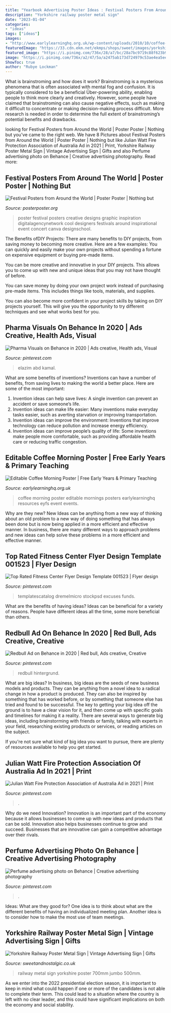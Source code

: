 ```yaml
---
title: "Yearbook Advertising Poster Ideas : Festival Posters From Around The World"
description: "Yorkshire railway poster metal sign"
date: "2023-01-04"
categories:
- "ideas"
tags: ["ideas"]
images:
- "http://www.earlylearninghq.org.uk/wp-content/uploads/2010/10/coffee-morning-prev.jpg"
featuredImage: "https://33.cdn.ekm.net/ekmps/shops/sweet/images/yorkshire-railway-poster-metal-wall-sign-4-sizes--sign-size-jumbo-500mm-x-700mm-12978-p.jpg?v=922021-091705"
featured_image: "https://i.pinimg.com/736x/28/a7/bc/28a7bc9719c88f623b9a7d84c7c3b223.jpg"
image: "https://i.pinimg.com/736x/a2/47/5a/a2475ab173d724979c53ae4ea5ee659b.jpg"
ShowToc: true
author: "Rubye Lockman"
---
```



What is brainstroming and how does it work?
Brainstroming is a mysterious phenomena that is often associated with mental fog and confusion. It is typically considered to be a beneficial Über-powering ability, enabling people to think more clearly and creatively. However, some people have claimed that brainstroming can also cause negative effects, such as making it difficult to concentrate or making decision-making process difficult. More research is needed in order to determine the full extent of brainstroming’s potential benefits and drawbacks.

	

		
looking for Festival Posters from Around the World | Poster Poster | Nothing but you've came to the right web. We have 8 Pictures about Festival Posters from Around the World | Poster Poster | Nothing but like Julian Watt Fire Protection Association of Australia Ad in 2021 | Print, Yorkshire Railway Poster Metal Sign | Vintage Advertising Sign | Gifts and also Perfume advertising photo on Behance | Creative advertising photography. Read more:
		
    
## Festival Posters From Around The World | Poster Poster | Nothing But

<img loading=lazy src="http://www.posterposter.org/wp-content/uploads/2014/06/festival-poster-8.jpg" onerror="this.onerror=null;this.src='https://tse2.mm.bing.net/th?id=OIP.PnFYckfTZL8ecaIB5ggfDQHaMf&amp;pid=15.1';" alt="Festival Posters from Around the World | Poster Poster | Nothing but">

_Source: posterposter.org_

>poster festival posters creative designs graphic inspiration digitalagencynetwork cool designers festivals around inspirational event concert canva designschool. 

	

The Benefits ofDIY Projects:
There are many benefits to DIY projects, from saving money to becoming more creative. Here are a few examples: 
You can quickly and easily make your own projects without spending a fortune on expensive equipment or buying pre-made items. 

You can be more creative and innovative in your DIY projects. This allows you to come up with new and unique ideas that you may not have thought of before. 

You can save money by doing your own project work instead of purchasing pre-made items. This includes things like tools, materials, and supplies. 

You can also become more confident in your project skills by taking on DIY projects yourself. This will give you the opportunity to try different techniques and see what works best for you.

    
## Pharma Visuals On Behance In 2020 | Ads Creative, Health Ads, Visual

<img loading=lazy src="https://i.pinimg.com/736x/28/a7/bc/28a7bc9719c88f623b9a7d84c7c3b223.jpg" onerror="this.onerror=null;this.src='https://tse2.mm.bing.net/th?id=OIP.grbTonHPP-J462AhgGIDTQHaKd&amp;pid=15.1';" alt="Pharma Visuals on Behance in 2020 | Ads creative, Health ads, Visual">

_Source: pinterest.com_

>elazim abd kamal. 

	

What are some benefits of inventions?
Inventions can have a number of benefits, from saving lives to making the world a better place. Here are some of the most important: 
1. Invention ideas can help save lives: A single invention can prevent an accident or save someone’s life. 
2. Invention ideas can make life easier: Many inventions make everyday tasks easier, such as averting starvation or improving transportation. 
3. Invention ideas can improve the environment: Inventions that improve technology can reduce pollution and increase energy efficiency. 
4. Invention ideas can improve people’s quality of life: Some inventions make people more comfortable, such as providing affordable health care or reducing traffic congestion.

    
## Editable Coffee Morning Poster | Free Early Years &amp; Primary Teaching

<img loading=lazy src="http://www.earlylearninghq.org.uk/wp-content/uploads/2010/10/coffee-morning-prev.jpg" onerror="this.onerror=null;this.src='https://tse3.mm.bing.net/th?id=OIP.ErixiSpmOovy7iNL7nnXBgHaKe&amp;pid=15.1';" alt="Editable Coffee Morning Poster | Free Early Years &amp; Primary Teaching">

_Source: earlylearninghq.org.uk_

>coffee morning poster editable mornings posters earlylearninghq resources eyfs event events. 

	

Why are they new?
New Ideas can be anything from a new way of thinking about an old problem to a new way of doing something that has always been done but is now being applied in a more efficient and effective manner. In business, there are many different ways to approach problems and new ideas can help solve these problems in a more efficient and effective manner.

    
## Top Rated Fitness Center Flyer Design Template 001523 | Flyer Design

<img loading=lazy src="https://i.pinimg.com/736x/58/a7/1e/58a71e7b219239a3ad2cae989b21c09a.jpg" onerror="this.onerror=null;this.src='https://tse2.mm.bing.net/th?id=OIP.dO8mUpgVXe-WrojI7JMv3AHaIi&amp;pid=15.1';" alt="Top Rated Fitness Center Flyer Design Template 001523 | Flyer design">

_Source: pinterest.com_

>templatescatalog dremelmicro stockpsd excuses funds. 

	

What are the benefits of having ideas?
Ideas can be beneficial for a variety of reasons. People have different ideas all the time, some more beneficial than others.

    
## Redbull Ad On Behance In 2020 | Red Bull, Ads Creative, Creative

<img loading=lazy src="https://i.pinimg.com/736x/83/e1/8d/83e18da0a1c01092cfd0f2f27cd9e187.jpg" onerror="this.onerror=null;this.src='https://tse3.mm.bing.net/th?id=OIP.irZSFkxhMAMWwc0Qk7T4PQHaKe&amp;pid=15.1';" alt="Redbull Ad on Behance in 2020 | Red bull, Ads creative, Creative">

_Source: pinterest.com_

>redbull hintergrund. 

	

What are big ideas?
In business, big ideas are the seeds of new business models and products. They can be anything from a novel idea to a radical change in how a product is produced. They can also be inspired by something that has worked before, or by something that someone else has tried and found to be successful. 
The key to getting your big idea off the ground is to have a clear vision for it, and then come up with specific goals and timelines for making it a reality. There are several ways to generate big ideas, including brainstorming with friends or family, talking with experts in your field, researching existing products or services, or reading articles on the subject. 

If you're not sure what kind of big idea you want to pursue, there are plenty of resources available to help you get started.

    
## Julian Watt Fire Protection Association Of Australia Ad In 2021 | Print

<img loading=lazy src="https://i.pinimg.com/736x/eb/bd/8c/ebbd8ca332864d894d18ac155ae951f7.jpg" onerror="this.onerror=null;this.src='https://tse1.mm.bing.net/th?id=OIP.cN_gf9S6aTXEnQiv7O6WoAHaKf&amp;pid=15.1';" alt="Julian Watt Fire Protection Association of Australia Ad in 2021 | Print">

_Source: pinterest.com_

>. 

	

Why do we need Innovation?
Innovation is an important part of the economy because it allows businesses to come up with new ideas and products that can be sold. Innovation also helps businesses continue to grow and succeed. Businesses that are innovative can gain a competitive advantage over their rivals.

    
## Perfume Advertising Photo On Behance | Creative Advertising Photography

<img loading=lazy src="https://i.pinimg.com/736x/a2/47/5a/a2475ab173d724979c53ae4ea5ee659b.jpg" onerror="this.onerror=null;this.src='https://tse3.mm.bing.net/th?id=OIP.SR6-cXtmYWZFuGsCehfLkQHaLE&amp;pid=15.1';" alt="Perfume advertising photo on Behance | Creative advertising photography">

_Source: pinterest.com_

>. 

	

Ideas: What are they good for?
One idea is to think about what are the different benefits of having an individualized meeting plan. Another idea is to consider how to make the most use of team meetings.

    
## Yorkshire Railway Poster Metal Sign | Vintage Advertising Sign | Gifts

<img loading=lazy src="https://33.cdn.ekm.net/ekmps/shops/sweet/images/yorkshire-railway-poster-metal-wall-sign-4-sizes--sign-size-jumbo-500mm-x-700mm-12978-p.jpg?v=922021-091705" onerror="this.onerror=null;this.src='https://tse4.mm.bing.net/th?id=OIP.Fvxnxv_dS32k2EfeW8yongHaJ4&amp;pid=15.1';" alt="Yorkshire Railway Poster Metal Sign | Vintage Advertising Sign | Gifts">

_Source: sweetandnostalgic.co.uk_

>railway metal sign yorkshire poster 700mm jumbo 500mm. 

	

As we enter into the 2022 presidential election season, it is important to keep in mind what could happen if one or more of the candidates is not able to complete their term. This could lead to a situation where the country is left with no clear leader, and this could have significant implications on both the economy and social stability.

